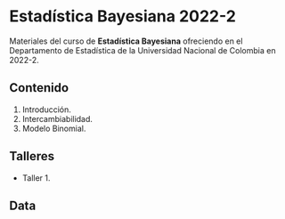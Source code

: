 # Estadística Bayesiana 2022-2

Materiales del curso de **Estadística Bayesiana** ofreciendo en el Departamento de Estadística de la Universidad Nacional de Colombia en 2022-2.

## Contenido

1. Introducción.
2. Intercambiabilidad.
3. Modelo Binomial.

## Talleres

- Taller 1.

## Data
